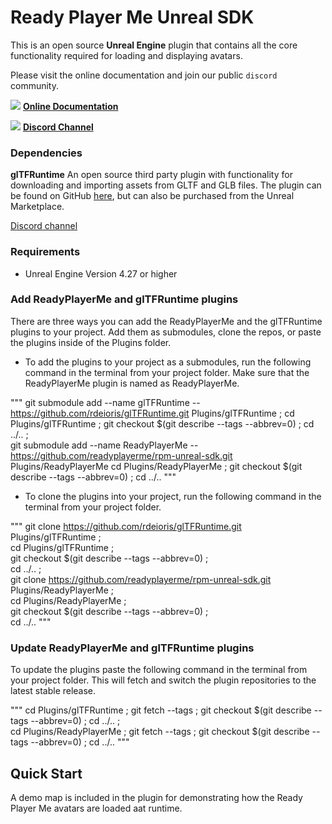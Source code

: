 # Ready Player Me Unreal SDK

This is an open source **Unreal Engine** plugin that contains all the core functionality required for loading and displaying avatars.

Please visit the online documentation and join our public `discord` community.

![](https://i.imgur.com/zGamwPM.png) **[Online Documentation]( https://readyplayer.me/docs )**

![](https://i.imgur.com/FgbNsPN.png) **[Discord Channel]( https://discord.gg/9veRUu2 )**


### Dependencies

**glTFRuntime** An open source third party plugin with functionality for downloading and importing assets from GLTF and GLB files.
The plugin can be found on GitHub [here](https://github.com/rdeioris/glTFRuntime), but can also be purchased from the Unreal Marketplace.

[Discord channel](https://discord.gg/DzS7MHy)

### Requirements

- Unreal Engine Version 4.27 or higher


### Add ReadyPlayerMe and glTFRuntime plugins

There are three ways you can add the ReadyPlayerMe and the glTFRuntime plugins to your project. Add them as submodules, clone the repos, or paste the plugins inside of the Plugins folder.

- To add the plugins to your project as a submodules, run the following command in the terminal from your project folder. Make sure that the ReadyPlayerMe plugin is named as ReadyPlayerMe.

"""
git submodule add --name glTFRuntime -- https://github.com/rdeioris/glTFRuntime.git Plugins/glTFRuntime ; cd Plugins/glTFRuntime ; git checkout $(git describe --tags --abbrev=0) ; cd ../.. ; \
git submodule add --name ReadyPlayerMe -- https://github.com/readyplayerme/rpm-unreal-sdk.git Plugins/ReadyPlayerMe
cd Plugins/ReadyPlayerMe ; git checkout $(git describe --tags --abbrev=0) ; cd ../..
"""

- To clone the plugins into your project, run the following command in the terminal from your project folder.

"""
git clone https://github.com/rdeioris/glTFRuntime.git Plugins/glTFRuntime ; \
cd Plugins/glTFRuntime ; \
git checkout $(git describe --tags --abbrev=0) ; \
cd ../.. ; \
git clone https://github.com/readyplayerme/rpm-unreal-sdk.git Plugins/ReadyPlayerMe ; \
cd Plugins/ReadyPlayerMe ; \
git checkout $(git describe --tags --abbrev=0) ; \
cd ../..
"""

### Update ReadyPlayerMe and glTFRuntime plugins

To update the plugins paste the following command in the terminal from your project folder. This will fetch and switch the plugin repositories to the latest stable release.

"""
cd Plugins/glTFRuntime ; git fetch --tags ; git checkout $(git describe --tags --abbrev=0) ; cd ../.. ; \
cd Plugins/ReadyPlayerMe ; git fetch --tags ; git checkout $(git describe --tags --abbrev=0) ; cd ../..
"""

## Quick Start

A demo map is included in the plugin for demonstrating how the Ready Player Me avatars are loaded aat runtime.
